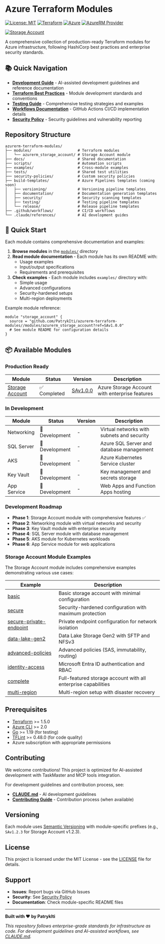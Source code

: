 # Azure Terraform Modules

[![License: MIT](https://img.shields.io/badge/License-MIT-yellow.svg)](https://opensource.org/licenses/MIT)
[![Terraform](https://img.shields.io/badge/Terraform-%3E%3D1.5-623CE4?logo=terraform&logoColor=white)](https://www.terraform.io/)
[![Azure](https://img.shields.io/badge/Azure-0078D4?logo=microsoft-azure&logoColor=white)](https://azure.microsoft.com/)
[![AzureRM Provider](https://img.shields.io/badge/AzureRM_Provider-4.36.0-blue?logo=terraform)](https://registry.terraform.io/providers/hashicorp/azurerm/4.36.0)

<!-- MODULE BADGES START -->
[![Storage Account](https://img.shields.io/github/v/tag/PatrykIti/azurerm-terraform-modules?filter=SAv*&label=Storage%20Account&color=success)](https://github.com/PatrykIti/azurerm-terraform-modules/releases?q=SAv1.0.0)
<!-- MODULE BADGES END -->

A comprehensive collection of production-ready Terraform modules for Azure infrastructure, following HashiCorp best practices and enterprise security standards.

## 📚 Quick Navigation

- [**Development Guide**](./CLAUDE.md) - AI-assisted development guidelines and reference documentation
- [**Terraform Best Practices**](./docs/TERRAFORM_BEST_PRACTICES_GUIDE.md) - Module development standards and conventions
- [**Testing Guide**](./docs/TERRAFORM_TESTING_GUIDE.md) - Comprehensive testing strategies and examples
- [**Workflows Documentation**](./docs/WORKFLOWS.md) - GitHub Actions CI/CD implementation details
- [**Security Policy**](./docs/SECURITY.md) - Security guidelines and vulnerability reporting

## Repository Structure

```
azurerm-terraform-modules/
├── modules/                     # Terraform modules
│   └── azurerm_storage_account/ # Storage Account module
├── docs/                        # Shared documentation
├── scripts/                     # Automation scripts
├── examples/                    # Cross-module examples
├── tests/                       # Shared test utilities
├── security-policies/           # Custom security policies
├── build-templates/             # Azure Pipelines templates (coming soon)
│   ├── versioning/              # Versioning pipeline templates
│   ├── documentation/           # Documentation generation templates
│   ├── security/                # Security scanning templates
│   ├── testing/                 # Testing pipeline templates
│   └── release/                 # Release pipeline templates
├── .github/workflows/           # CI/CD workflows
└── .claude/references/          # AI development guides
```

## 🚀 Quick Start

Each module contains comprehensive documentation and examples:

1. **Browse modules** in the [`modules/`](./modules/) directory
2. **Read module documentation** - Each module has its own README with:
   - Usage examples
   - Input/output specifications
   - Requirements and prerequisites
3. **Check examples** - Each module includes `examples/` directory with:
   - Simple usage
   - Advanced configurations
   - Security-hardened setups
   - Multi-region deployments

Example module reference:
```hcl
module "storage_account" {
  source = "github.com/PatrykIti/azurerm-terraform-modules//modules/azurerm_storage_account?ref=SAv1.0.0"
  # See module README for configuration details
}
```


## 📦 Available Modules

### Production Ready

| Module | Status | Version | Description |
|--------|--------|---------|-------------|
| [Storage Account](./modules/azurerm_storage_account/) | ✅ Completed | [SAv1.0.0](https://github.com/PatrykIti/azurerm-terraform-modules/releases/tag/SAv1.0.0) | Azure Storage Account with enterprise features |

### In Development

| Module | Status | Version | Description |
|--------|--------|---------|-------------|
| Networking | 🔧 Development | - | Virtual networks with subnets and security |
| SQL Server | 🔧 Development | - | Azure SQL Server and database management |
| AKS | 🔧 Development | - | Azure Kubernetes Service cluster |
| Key Vault | 🔧 Development | - | Key management and secrets storage |
| App Service | 🔧 Development | - | Web Apps and Function Apps hosting |

### Development Roadmap

- **Phase 1**: Storage Account module with comprehensive features ✅
- **Phase 2**: Networking module with virtual networks and security
- **Phase 3**: Key Vault module with enterprise security
- **Phase 4**: SQL Server module with database management
- **Phase 5**: AKS module for Kubernetes workloads
- **Phase 6**: App Service module for web applications

### Storage Account Module Examples

The Storage Account module includes comprehensive examples demonstrating various use cases:

| Example | Description |
|---------|-------------|
| [basic](./modules/azurerm_storage_account/examples/basic/README.md) | Basic storage account with minimal configuration |
| [secure](./modules/azurerm_storage_account/examples/secure/README.md) | Security-hardened configuration with maximum protection |
| [secure-private-endpoint](./modules/azurerm_storage_account/examples/secure-private-endpoint/README.md) | Private endpoint configuration for network isolation |
| [data-lake-gen2](./modules/azurerm_storage_account/examples/data-lake-gen2/README.md) | Data Lake Storage Gen2 with SFTP and NFSv3 |
| [advanced-policies](./modules/azurerm_storage_account/examples/advanced-policies/README.md) | Advanced policies (SAS, immutability, routing) |
| [identity-access](./modules/azurerm_storage_account/examples/identity-access/README.md) | Microsoft Entra ID authentication and RBAC |
| [complete](./modules/azurerm_storage_account/examples/complete/README.md) | Full-featured storage account with all enterprise capabilities |
| [multi-region](./modules/azurerm_storage_account/examples/multi-region/README.md) | Multi-region setup with disaster recovery |


## Prerequisites

- [Terraform](https://www.terraform.io/downloads.html) >= 1.5.0
- [Azure CLI](https://docs.microsoft.com/en-us/cli/azure/install-azure-cli) >= 2.0
- [Go](https://golang.org/doc/install) >= 1.19 (for testing)
- [TFLint](https://github.com/terraform-linters/tflint) >= 0.48.0 (for code quality)
- Azure subscription with appropriate permissions


## Contributing

We welcome contributions! This project is optimized for AI-assisted development with TaskMaster and MCP tools integration.

For development guidelines and contribution process, see:
- [**CLAUDE.md**](./CLAUDE.md) - AI development guidelines
- [**Contributing Guide**](./docs/CONTRIBUTING.md) - Contribution process (when available)



## Versioning

Each module uses [Semantic Versioning](https://semver.org/) with module-specific prefixes (e.g., `SAv1.2.3` for Storage Account v1.2.3).

## License

This project is licensed under the MIT License - see the [LICENSE](LICENSE) file for details.


## Support

- **Issues**: Report bugs via GitHub Issues
- **Security**: See [Security Policy](./docs/SECURITY.md)
- **Documentation**: Check module-specific README files

---

**Built with ❤️ by PatrykIti**

*This repository follows enterprise-grade standards for infrastructure as code. For development guidelines and AI-assisted workflows, see [CLAUDE.md](./CLAUDE.md).*